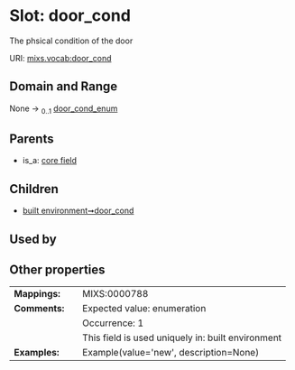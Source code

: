 
# Slot: door_cond


The phsical condition of the door

URI: [mixs.vocab:door_cond](https://w3id.org/mixs/vocab/door_cond)


## Domain and Range

None &#8594;  <sub>0..1</sub> [door_cond_enum](door_cond_enum.md)

## Parents

 *  is_a: [core field](core_field.md)

## Children

 *  [built environment➞door_cond](built_environment_door_cond.md)

## Used by


## Other properties

|  |  |  |
| --- | --- | --- |
| **Mappings:** | | MIXS:0000788 |
| **Comments:** | | Expected value: enumeration |
|  | | Occurrence: 1 |
|  | | This field is used uniquely in: built environment |
| **Examples:** | | Example(value='new', description=None) |

